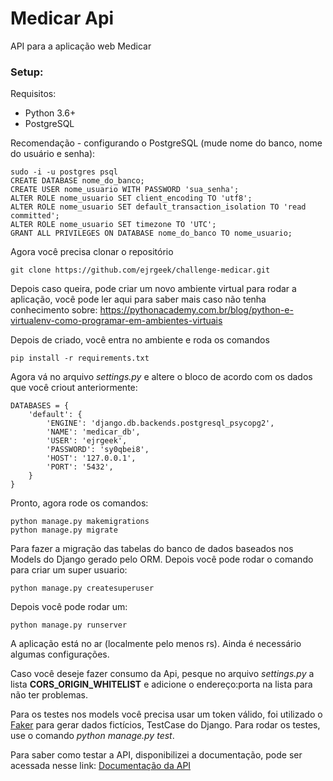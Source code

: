 # Medicar Api
API para a aplicação web Medicar
### Setup:
Requisitos:
* Python 3.6+
* PostgreSQL 

Recomendação - configurando o PostgreSQL (mude nome do banco, nome do usuário e senha):

    sudo -i -u postgres psql
    CREATE DATABASE nome_do_banco;
    CREATE USER nome_usuario WITH PASSWORD 'sua_senha';
    ALTER ROLE nome_usuario SET client_encoding TO 'utf8';
    ALTER ROLE nome_usuario SET default_transaction_isolation TO 'read committed';
    ALTER ROLE nome_usuario SET timezone TO 'UTC';
    GRANT ALL PRIVILEGES ON DATABASE nome_do_banco TO nome_usuario;
    
Agora você precisa clonar o repositório

    git clone https://github.com/ejrgeek/challenge-medicar.git

Depois caso queira, pode criar um novo ambiente virtual para rodar a aplicação, você pode ler aqui para saber mais caso não tenha conhecimento sobre: https://pythonacademy.com.br/blog/python-e-virtualenv-como-programar-em-ambientes-virtuais

Depois de criado, você entra no ambiente e roda os comandos

    pip install -r requirements.txt

Agora vá no arquivo *settings.py* e altere o bloco de acordo com os dados que você criout anteriormente:

    DATABASES = {
        'default': {
            'ENGINE': 'django.db.backends.postgresql_psycopg2',
            'NAME': 'medicar_db',
            'USER': 'ejrgeek',
            'PASSWORD': 'sy0qbei8',
            'HOST': '127.0.0.1',
            'PORT': '5432',
        }
    }
    
Pronto, agora rode os comandos:

    python manage.py makemigrations
    python manage.py migrate
    

Para fazer a migração das tabelas do banco de dados baseados nos Models do Django gerado pelo ORM. Depois você pode rodar o comando para criar um super usuario:
    
    python manage.py createsuperuser

Depois você pode rodar um:

    python manage.py runserver
    
A aplicação está no ar (localmente pelo menos rs). Ainda é necessário algumas configurações.

Caso você deseje fazer consumo da Api, pesque no arquivo *settings.py* a lista **CORS_ORIGIN_WHITELIST** e adicione o endereço:porta na lista para não ter problemas.

Para os testes nos models você precisa usar um token válido, foi utilizado o [Faker](https://faker.readthedocs.io/en/master/) para gerar dados fictícios, TestCase do Django. Para rodar os testes, use o comando *python manage.py test*.

Para saber como testar a API, disponibilizei a documentação, pode ser acessada nesse link: [Documentação da API]()
